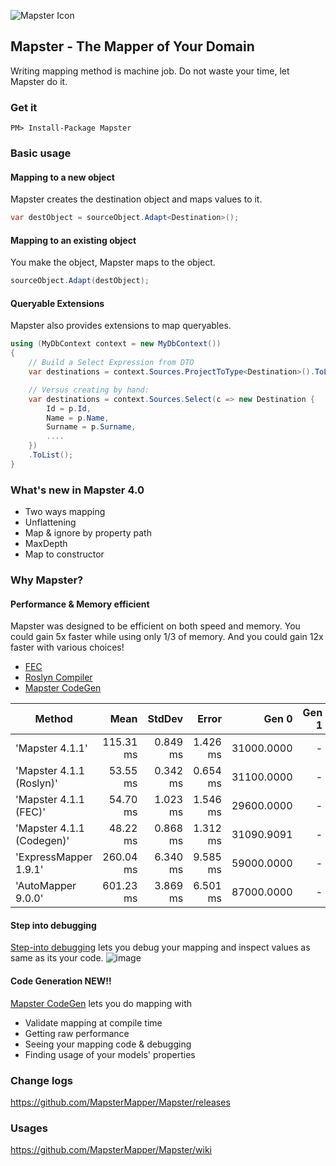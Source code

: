 ![Mapster Icon](https://cloud.githubusercontent.com/assets/5763993/26522718/d16f3e42-4330-11e7-9b78-f8c7402624e7.png)

## Mapster - The Mapper of Your Domain
Writing mapping method is machine job. Do not waste your time, let Mapster do it.

### Get it
```
PM> Install-Package Mapster
```

### Basic usage
#### Mapping to a new object
Mapster creates the destination object and maps values to it.

```csharp
var destObject = sourceObject.Adapt<Destination>();
```

#### Mapping to an existing object
You make the object, Mapster maps to the object.

```csharp
sourceObject.Adapt(destObject);
```

#### Queryable Extensions
Mapster also provides extensions to map queryables.

```csharp
using (MyDbContext context = new MyDbContext())
{
    // Build a Select Expression from DTO
    var destinations = context.Sources.ProjectToType<Destination>().ToList();

    // Versus creating by hand:
    var destinations = context.Sources.Select(c => new Destination {
        Id = p.Id,
        Name = p.Name,
        Surname = p.Surname,
        ....
    })
    .ToList();
}
```

### What's new in Mapster 4.0
- Two ways mapping
- Unflattening
- Map & ignore by property path
- MaxDepth
- Map to constructor

### Why Mapster?
#### Performance & Memory efficient
Mapster was designed to be efficient on both speed and memory. You could gain 5x faster while using only 1/3 of memory.
And you could gain 12x faster with various choices!
- [FEC](https://github.com/MapsterMapper/Mapster/wiki/FastExpressionCompiler)
- [Roslyn Compiler](https://github.com/MapsterMapper/Mapster/wiki/Debugging)
- [Mapster CodeGen](https://github.com/MapsterMapper/Mapster/wiki/CodeGen)

|                    Method |           Mean |       StdDev |        Error |       Gen 0 | Gen 1 | Gen 2 |  Allocated |
|-------------------------- |---------------:|-------------:|-------------:|------------:|------:|------:|-----------:|
|           'Mapster 4.1.1' | 115.31 ms | 0.849 ms | 1.426 ms | 31000.0000 |     - |     - | 124.36 MB |
|  'Mapster 4.1.1 (Roslyn)' |  53.55 ms | 0.342 ms | 0.654 ms | 31100.0000 |     - |     - | 124.36 MB |
|     'Mapster 4.1.1 (FEC)' |  54.70 ms | 1.023 ms | 1.546 ms | 29600.0000 |     - |     - | 118.26 MB |
| 'Mapster 4.1.1 (Codegen)' |  48.22 ms | 0.868 ms | 1.312 ms | 31090.9091 |     - |     - | 124.36 MB |
|     'ExpressMapper 1.9.1' | 260.04 ms | 6.340 ms | 9.585 ms | 59000.0000 |     - |     - | 236.51 MB |
|        'AutoMapper 9.0.0' | 601.23 ms | 3.869 ms | 6.501 ms | 87000.0000 |     - |     - | 350.95 MB |


#### Step into debugging

[Step-into debugging](https://github.com/MapsterMapper/Mapster/wiki/Debugging) lets you debug your mapping and inspect values as same as its your code.
![image](https://cloud.githubusercontent.com/assets/5763993/26521773/180427b6-431b-11e7-9188-10c01fa5ba5c.png)

#### Code Generation NEW!!
[Mapster CodeGen](https://github.com/MapsterMapper/Mapster/wiki/CodeGen) lets you do mapping with
- Validate mapping at compile time
- Getting raw performance
- Seeing your mapping code & debugging
- Finding usage of your models' properties

### Change logs
https://github.com/MapsterMapper/Mapster/releases

### Usages
https://github.com/MapsterMapper/Mapster/wiki
